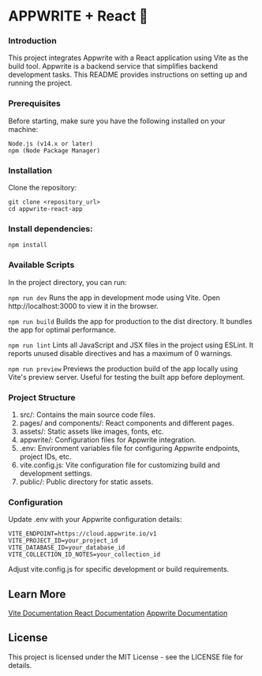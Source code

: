 # APPWRITE + React 🤝

### Introduction

This project integrates Appwrite with a React application using Vite as the build tool. Appwrite is a backend service that simplifies backend development tasks. This README provides instructions on setting up and running the project.

### Prerequisites

Before starting, make sure you have the following installed on your machine:

```
Node.js (v14.x or later)
npm (Node Package Manager)
```

### Installation

Clone the repository:

```
git clone <repository_url>
cd appwrite-react-app
```

### Install dependencies:

`npm install`

### Available Scripts

In the project directory, you can run:

`npm run dev`
Runs the app in development mode using Vite. Open http://localhost:3000 to view it in the browser.

`npm run build`
Builds the app for production to the dist directory. It bundles the app for optimal performance.

`npm run lint`
Lints all JavaScript and JSX files in the project using ESLint. It reports unused disable directives and has a maximum of 0 warnings.

`npm run preview`
Previews the production build of the app locally using Vite's preview server. Useful for testing the built app before deployment.

### Project Structure

1. src/: Contains the main source code files.
2. pages/ and components/: React components and different pages.
3. assets/: Static assets like images, fonts, etc.
4. appwrite/: Configuration files for Appwrite integration.
5. .env: Environment variables file for configuring Appwrite endpoints, project IDs, etc.
6. vite.config.js: Vite configuration file for customizing build and development settings.
7. public/: Public directory for static assets.

### Configuration

Update .env with your Appwrite configuration details:

```
VITE_ENDPOINT=https://cloud.appwrite.io/v1
VITE_PROJECT_ID=your_project_id
VITE_DATABASE_ID=your_database_id
VITE_COLLECTION_ID_NOTES=your_collection_id
```

Adjust vite.config.js for specific development or build requirements.

## Learn More

[Vite Documentation ](https://vitejs.dev/)
[React Documentation](https://react.dev/)
[Appwrite Documentation](https://appwrite.io/)

## License

This project is licensed under the MIT License - see the LICENSE file for details.
